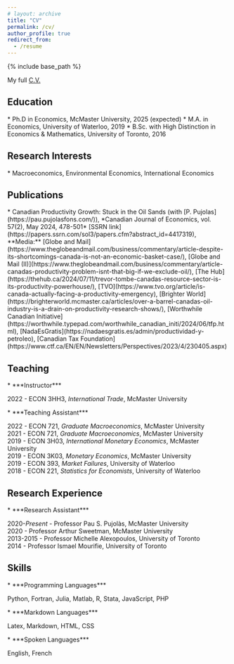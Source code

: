 ```yaml
---
# layout: archive
title: "CV"
permalink: /cv/
author_profile: true
redirect_from:
  - /resume
---
```


{% include base_path %}

My full [C.V.](../files/loertscher_cv.pdf)

<h2 id="education">Education</h2>
* Ph.D in Economics, McMaster University, 2025 (expected)
* M.A. in Economics, University of Waterloo, 2019
* B.Sc. with High Distinction in Economics & Mathematics, University of Toronto, 2016

<h2 id="research-interests">Research Interests</h2>
* Macroeconomics, Environmental Economics, International Economics

<h2 id="publications">Publications</h2>
* Canadian Productivity Growth: Stuck in the Oil Sands (with [P. Pujolas](https://pau.pujolasfons.com/)), *Canadian Journal of Economics, vol. 57(2), May 2024, 478-501*  
  [SSRN link](https://papers.ssrn.com/sol3/papers.cfm?abstract_id=4417319), **Media:** [Globe and Mail](https://www.theglobeandmail.com/business/commentary/article-despite-its-shortcomings-canada-is-not-an-economic-basket-case/), [Globe and Mail (II)](https://www.theglobeandmail.com/business/commentary/article-canadas-productivity-problem-isnt-that-big-if-we-exclude-oil/), [The Hub](https://thehub.ca/2024/07/11/trevor-tombe-canadas-resource-sector-is-its-productivity-powerhouse/), [TVO](https://www.tvo.org/article/is-canada-actually-facing-a-productivity-emergency), [Brighter World](https://brighterworld.mcmaster.ca/articles/over-a-barrel-canadas-oil-industry-is-a-drain-on-productivity-research-shows/), [Worthwhile Canadian Initiative](https://worthwhile.typepad.com/worthwhile_canadian_initi/2024/06/tfp.html), [NadaEsGratis](https://nadaesgratis.es/admin/productividad-y-petroleo), [Canadian Tax Foundation](https://www.ctf.ca/EN/EN/Newsletters/Perspectives/2023/4/230405.aspx) 
  

<h2 id="teaching">Teaching</h2>
* ***Instructor***
  <ul style="list-style-type:none;padding-inline-start:0;">
  <li>2022 - ECON 3HH3, <em>International Trade</em>, McMaster University</li>
  </ul>
* ***Teaching Assistant***
  <ul style="list-style-type:none; padding-inline-start:0;">
  <li>2022 - ECON 721, <em>Graduate Macroeconomics</em>, McMaster University</li> 
  <li>2021 - ECON 721, <em>Graduate Macroeconomics</em>, McMaster University</li> 
  <li>2019 - ECON 3H03, <em>International Monetary Economics</em>, McMaster University</li>
  <li>2019 - ECON 3K03, <em>Monetary Economics</em>, McMaster University</li>
  <li>2019 - ECON 393, <em>Market Failures</em>, University of Waterloo</li>
  <li>2018 - ECON 221, <em>Statistics for Economists</em>, University of Waterloo</li>
  </ul>
<h2 id="research-experience">Research Experience</h2>
* ***Research Assistant***
  <ul style="list-style-type:none;padding-inline-start:0;">
  <li>2020-<em>Present</em> - Professor Pau S. Pujolàs, McMaster University</li>
  <li>2020 - Professor Arthur Sweetman, McMaster University</li>  
  <li>2013-2015 - Professor Michelle Alexopoulos, University of Toronto</li>  
  <li>2014 - Professor Ismael Mourifie, University of Toronto</li>  
  </ul>
<h2 id="skills">Skills</h2>
* ***Programming Languages***  
  <ul style="list-style-type:none;padding-inline-start:0;">
  <li>Python, Fortran, Julia, Matlab, R, Stata, JavaScript, PHP</li>
  </ul>  
* ***Markdown Languages***  
  <ul style="list-style-type:none;padding-inline-start:0;">
  <li>Latex, Markdown, HTML, CSS  </li>
  </ul>
* ***Spoken Languages***  
  <ul style="list-style-type:none;padding-inline-start:0;">
  <li>English, French</li>
  </ul>



